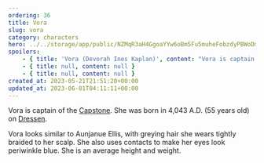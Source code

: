 ```yaml
---
ordering: 36
title: Vora
slug: vora
category: characters
hero: ../../storage/app/public/NZMqR3aH4GgoaYYw6oBm5Fu5muheFobzdyPBWoDm.jpg
spoilers:
    - { title: 'Vora (Devorah Ines Kaplan)', content: "Vora is captain of the [Capstone](/category/spaceships/capstone). She was born in 4,043 A.D. (55 years old) on [Dressen](/category/planets-cities/dressen). Vora is responsible for helping [Davi](/category/characters/davi) to get off of [Tessyas](/category/planets-cities/tessyas). She later adopted him and obtained a [Three Empires](/category/organizations/three-empires) identity for him.\r\n\r\nVora looks similar to Aunjanue Ellis, with greying hair she wears tightly braided to her scalp. She also uses contacts to make her eyes look periwinkle blue. She is an average height and weight.\r\n\r\n**Pronunciation:**\r\n- deh voe’ ruh\r\n- ee nez’\r\n- cap’ len" }
    - { title: null, content: null }
    - { title: null, content: null }
created_at: 2023-05-21T21:51:20+00:00
updated_at: 2023-06-01T04:11:11+00:00
---
```

Vora is captain of the [Capstone](/category/spaceships/capstone). She was born in 4,043 A.D. (55 years old) on [Dressen](/category/planets-cities/dressen).

Vora looks similar to Aunjanue Ellis, with greying hair she wears tightly braided to her scalp. She also uses contacts to make her eyes look periwinkle blue. She is an average height and weight.